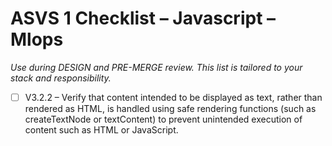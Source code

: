 # ASVS 1 Checklist – Javascript – Mlops

_Use during DESIGN and PRE-MERGE review. This list is tailored to your stack and responsibility._

- [ ] V3.2.2 – Verify that content intended to be displayed as text, rather than rendered as HTML, is handled using safe rendering functions (such as createTextNode or textContent) to prevent unintended execution of content such as HTML or JavaScript.
